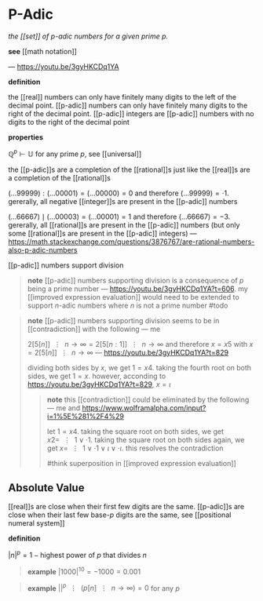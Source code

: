 # P-Adic

_the [[set]] of $p$-adic numbers for a given prime $p$._

**see** [[math notation]]

&mdash; <https://youtu.be/3gyHKCDq1YA>

**definition**

the [[real]] numbers can only have finitely many digits to the left of the decimal point. [[p-adic]] numbers can only have finitely many digits to the right of the decimal point. [[p-adic]] integers are [[p-adic]] numbers with no digits to the right of the decimal point

**properties**

$\mathbb Q^p \vdash \mathbb U$ for any prime $p$, see [[universal]]

the [[p-adic]]s are a completion of the [[rational]]s just like the [[real]]s are a completion of the [[rational]]s

$(\dots 99999) : (\dots 00001) = (\dots 00000) = 0$ and therefore $(\dots 99999) = \cdot 1$. gererally, all negative [[integer]]s are present in the [[p-adic]] numbers

$(\dots 66667) \mid (\dots 00003) = (\dots 00001) = 1$ and therefore $(\dots 66667) = -3$. gererally, all [[rational]]s are present in the [[p-adic]] numbers (but only some [[rational]]s are present in the [[p-adic]] integers) &mdash; <https://math.stackexchange.com/questions/3876767/are-rational-numbers-also-p-adic-numbers>

[[p-adic]] numbers support division

> **note** [[p-adic]] numbers supporting division is a consequence of $p$ being a prime number &mdash; <https://youtu.be/3gyHKCDq1YA?t=606>. my [[improved expression evaluation]] would need to be extended to support $n$-adic numbers where $n$ is not a prime number #todo

> **note** [[p-adic]] numbers supporting division seems to be in [[contradiction]] with the following &mdash; me
>
> $2[5[n]]\ \ \vdots\ \ n \rightarrow \infty = 2[5[n : 1]]\ \ \vdots\ \ n \rightarrow \infty$ and therefore $x = x5$ with $x = 2[5[n]]\ \ \vdots\ \ n \rightarrow \infty$ &mdash; <https://youtu.be/3gyHKCDq1YA?t=829>
>
> dividing both sides by $x$, we get $1 = x4$. taking the fourth root on both sides, we get $1 = x$. however, acconding to <https://youtu.be/3gyHKCDq1YA?t=829>, $x = \iota$
>
> > **note** this [[contradiction]] could be eliminated by the following &mdash; me and <https://www.wolframalpha.com/input?i=1%5E%281%2F4%29>
> >
> > let $1 = x4$. taking the square root on both sides, we get $x2 =\ \ \vdots\ \ 1 \lor \cdot 1$. taking the square root on both sides again, we get $x =\ \ \vdots\ \ 1 \lor \cdot 1 \lor \iota \lor \cdot \iota$. this resolves the contradiction
> >
> > #think superposition in [[improved expression evaluation]]

## Absolute Value

[[real]]s are close when their first few digits are the same. [[p-adic]]s are close when their last few base-$p$ digits are the same, see [[positional numeral system]]

**definition**

$|n|^p = 1 - \text{highest power of \(p\) that divides \(n\)}$

> **example** $|1000|^{10} = -1000 = 0.001$

> **example** $||^p\ \ \vdots\ \ (p[n]\ \ \vdots\ \ n \rightarrow \infty) = 0$ for any $p$
